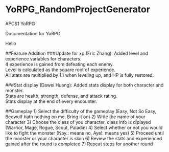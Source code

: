 # YoRPG_RandomProjectGenerator
APCS1 YoRPG

Documentation for YoRPG

Hello

##Feature Addition
###Update for xp (Eric Zhang):
Added level and experience variables for characters.  
	4 experience is gained from defeating each enemy.  
	Level is calculated as the square root of experience.  
	All stats are multiplied by 1.1 when leveling up, and HP is fully restored.  
	
###Stat display (Dawei Huang):
Added stats display for both character and monster.  
	Stats are health, strength, defense, and attack rating.  
	Stats display at the end of every encounter.  
	
##Gameplay
	1) Select the difficulty of the gameplay (Easy, Not So Easy, Beowulf hath nothing on me. Bring it on)
	2) Write the name of your character
	3) Choose the class of you character, class info is diplayed (Warrior, Mage, Rogue, Scout, Paladin)
	4) Select whether or not you would like to fight the monster (Nay.: means no, Aye!: means yes)
	5) Proceed until the monster or your character is slain
	6) Review the stats and experienced gained after the round is completed
	7) Repeat steps for another round
